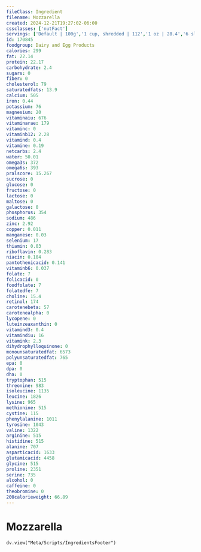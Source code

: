```yaml
---
fileClass: Ingredient
filename: Mozzarella
created: 2024-12-21T19:27:02-06:00
cssclasses: ['nutFact']
servings: ['Default | 100g','1 cup, shredded | 112','1 oz | 28.4','6 slices | 170']
id: 170845
foodgroup: Dairy and Egg Products
calories: 299
fat: 22.14
protein: 22.17
carbohydrate: 2.4
sugars: 0
fiber: 0
cholesterol: 79
saturatedfats: 13.9
calcium: 505
iron: 0.44
potassium: 76
magnesium: 20
vitaminaiu: 676
vitaminarae: 179
vitaminc: 0
vitaminb12: 2.28
vitamind: 0.4
vitamine: 0.19
netcarbs: 2.4
water: 50.01
omega3s: 372
omega6s: 393
pralscore: 15.267
sucrose: 0
glucose: 0
fructose: 0
lactose: 0
maltose: 0
galactose: 0
phosphorus: 354
sodium: 486
zinc: 2.92
copper: 0.011
manganese: 0.03
selenium: 17
thiamin: 0.03
riboflavin: 0.283
niacin: 0.104
pantothenicacid: 0.141
vitaminb6: 0.037
folate: 7
folicacid: 0
foodfolate: 7
folatedfe: 7
choline: 15.4
retinol: 174
carotenebeta: 57
carotenealpha: 0
lycopene: 0
luteinzeaxanthin: 0
vitamind3: 0.4
vitamindiu: 16
vitamink: 2.3
dihydrophylloquinone: 0
monounsaturatedfat: 6573
polyunsaturatedfat: 765
epa: 0
dpa: 0
dha: 0
tryptophan: 515
threonine: 983
isoleucine: 1135
leucine: 1826
lysine: 965
methionine: 515
cystine: 115
phenylalanine: 1011
tyrosine: 1043
valine: 1322
arginine: 515
histidine: 515
alanine: 707
asparticacid: 1633
glutamicacid: 4458
glycine: 515
proline: 2351
serine: 735
alcohol: 0
caffeine: 0
theobromine: 0
200calorieweight: 66.89
---
```


# Mozzarella

```dataviewjs
dv.view("Meta/Scripts/IngredientsFooter")
```